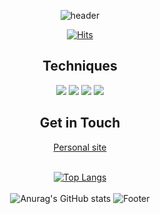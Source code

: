  <div align="center"> 
  
 ![header](https://capsule-render.vercel.app/api?type=Wave&animation=blink&color=9cf&height=150&section=header&text=Krystal%20K%20development%20work&fontColor=000000&fontSize=35&Stroke%20)


 
 [![Hits](https://hits.seeyoufarm.com/api/count/incr/badge.svg?url=https%3A%2F%2Fgithub.com%2Freveur96&count_bg=%237472FF&title_bg=%23000000&icon=ghostery.svg&icon_color=%23FFFFFF&title=hits&edge_flat=false)](https://hits.seeyoufarm.com)
<br>
  ## Techniques
<img src="https://img.shields.io/badge/Html-E34F26?style=for-the-badg=flat-square&logo=Html5&logoColor=white"/>
<img src="https://img.shields.io/badge/Css-1572B6?style=for-the-badg=flat-square&logo=Css3&logoColor=white"/>
<img src="https://img.shields.io/badge/Javascript-F7DF1E?style=for-the-badg=flat-square&logo=Javascript&logoColor=white"/>
<img src="https://img.shields.io/badge/React-61DAFB?style=for-the-badg=flat-square&logo=React&logoColor=white"/>
<br>
  
  
 ## Get in Touch
  
<a href=https://reveur1996.tistory.com/>Personal site</a>
  <br><br>

  [![Top Langs](https://github-readme-stats.vercel.app/api/top-langs/?username=reveur96)](https://github.com/reveur96/github-readme-stats)
  <br><br>
  ![Anurag's GitHub stats](https://github-readme-stats.vercel.app/api?username=reveur96&show_icons=true&theme=tokyonight)
  ![Footer](https://capsule-render.vercel.app/api?type=waving&color=9cf&height=200&section=footer)
</div>
